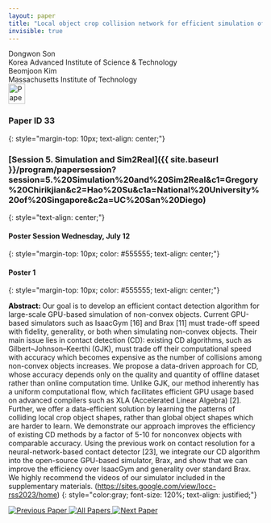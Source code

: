 ```yaml
---
layout: paper
title: "Local object crop collision network for efficient simulation of non-convex objects in GPU-based simulators"
invisible: true
---
```

<div class="paper-authors">
<div class="paper-author-box">
    <div class="paper-author-name">Dongwon Son</div>
    <div class="paper-author-uni">Korea Advanced Institute of Science & Technology</div>
</div>
<div class="paper-author-box">
    <div class="paper-author-name">Beomjoon Kim</div>
    <div class="paper-author-uni">Massachusetts Institute of Technology</div>
</div>

</div><div class="paper-pdf">
<div> <a href="http://www.roboticsproceedings.org/rss19/p033.pdf"><img src="{{ site.baseurl }}/images/paper_link.png" alt="Paper Website" width = "33"  height = "40"/></a> </div>
</div>

### Paper ID 33
{: style="margin-top: 10px; text-align: center;"}

### [Session 5. Simulation and Sim2Real]({{ site.baseurl }}/program/papersession?session=5.%20Simulation%20and%20Sim2Real&c1=Gregory%20Chirikjian&c2=Hao%20Su&c1a=National%20University%20of%20Singapore&c2a=UC%20San%20Diego)
{: style="text-align: center;"}

#### Poster Session Wednesday, July 12
{: style="margin-top: 10px; color: #555555; text-align: center;"}

#### Poster 1
{: style="margin-top: 10px; color: #555555; text-align: center;"}

<b style="color: black;">Abstract: </b>Our goal is to develop an efficient contact detection algorithm for large-scale GPU-based simulation of non-convex objects. Current GPU-based simulators such as IsaacGym [16] and Brax [11] must trade-off speed with fidelity, generality, or both when simulating non-convex objects. Their main issue lies in contact detection (CD): existing CD algorithms, such as Gilbert–Johnson–Keerthi (GJK), must trade off their computational speed with accuracy which becomes expensive as the number of collisions among non-convex objects increases. We propose a data-driven approach for CD, whose accuracy depends only on the quality and quantity of offline dataset rather than online computation time. Unlike GJK, our method inherently has a uniform computational flow, which facilitates efficient GPU usage based on advanced compilers such as XLA (Accelerated Linear Algebra) [2]. Further, we offer a data-efficient solution by learning the patterns of colliding local crop object shapes, rather than global object shapes which are harder to learn. We demonstrate our approach improves the efficiency of existing CD methods by a factor of 5-10 for nonconvex objects with comparable accuracy. Using the previous work on contact resolution for a neural-network-based contact detector [23], we integrate our CD algorithm into the open-source GPU-based simulator, Brax, and show that we can improve the efficiency over IsaacGym and generality over standard Brax. We highly recommend the videos of our simulator included in the supplementary materials. (https://sites.google.com/view/locc-rss2023/home)
{: style="color:gray; font-size: 120%; text-align: justified;"}


<div class="paper-menu">
<a href="{{ site.baseurl }}/program/papers/032/"> <img src="{{ site.baseurl }}/images/previous_paper_icon.png" alt="Previous Paper" title="Previous Paper"/> </a>
<a href="{{ site.baseurl }}/program/papers"><img src="{{ site.baseurl }}/images/overview_icon.png" alt="All Papers" title="All Papers"/> </a>
<a href="{{ site.baseurl }}/program/papers/034/"> <img src="{{ site.baseurl }}/images/next_paper_icon.png" alt="Next Paper" title="Next Paper"/> </a>

</div>
